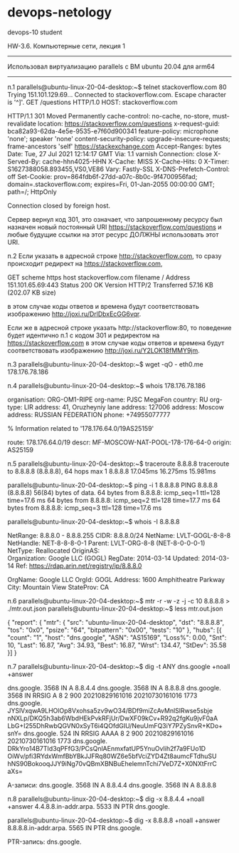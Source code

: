 # devops-netology
devops-10 student

HW-3.6. Компьютерные сети, лекция 1

**************
Использовал виртуализацию parallels c ВМ ubuntu 20.04 для arm64
**************

п.1
parallels@ubuntu-linux-20-04-desktop:~$ telnet stackoverflow.com 80
Trying 151.101.129.69...
Connected to stackoverflow.com.
Escape character is '^]'.
GET /questions HTTP/1.0
HOST: stackoverflow.com

HTTP/1.1 301 Moved Permanently
cache-control: no-cache, no-store, must-revalidate
location: https://stackoverflow.com/questions
x-request-guid: bca82a93-62da-4e5e-9535-e7f60d900341
feature-policy: microphone 'none'; speaker 'none'
content-security-policy: upgrade-insecure-requests; frame-ancestors 'self' https://stackexchange.com
Accept-Ranges: bytes
Date: Tue, 27 Jul 2021 12:14:17 GMT
Via: 1.1 varnish
Connection: close
X-Served-By: cache-hhn4025-HHN
X-Cache: MISS
X-Cache-Hits: 0
X-Timer: S1627388058.893455,VS0,VE86
Vary: Fastly-SSL
X-DNS-Prefetch-Control: off
Set-Cookie: prov=864fdb6f-27dd-a07c-8b0c-9f4700956fad; domain=.stackoverflow.com; expires=Fri, 01-Jan-2055 00:00:00 GMT; path=/; HttpOnly

Connection closed by foreign host.

Сервер вернул код 301, это означает, что запрошенному ресурсу был назначен новый постоянный URI https://stackoverflow.com/questions и любые будущие ссылки на этот ресурс ДОЛЖНЫ использовать этот URI.

п.2
Если указать в адресной строке http://stackoverflow.com, то сразу происходит редирект на https://stackoverflow.com, 

GET	
scheme		https
host		stackoverflow.com
filename	/
Address		151.101.65.69:443
Status		200
		OK
Version		HTTP/2
Transferred	57.16 KB (202.07 KB size)

в этом случае коды ответов и времена будут соответствовать изображению http://joxi.ru/DrlDbxEcGG6vqr.

Если же в адресной строке указать http://stackoverflow:80, то поведение будет идентично п.1 с кодом 301 и редиректом на https://stackoverflow.com
в этом случае коды ответов и времена будут соответствовать изображению http://joxi.ru/Y2LOK18fMMY9jm.

п.3
parallels@ubuntu-linux-20-04-desktop:~$ wget -qO - eth0.me
178.176.78.186

п.4
parallels@ubuntu-linux-20-04-desktop:~$ whois 178.176.78.186

organisation:   ORG-OM1-RIPE
org-name:       PJSC MegaFon
country:        RU
org-type:       LIR
address:        41, Oruzheyniy lane
address:        127006
address:        Moscow
address:        RUSSIAN FEDERATION
phone:          +74955077777

% Information related to '178.176.64.0/19AS25159'

route:          178.176.64.0/19
descr:          MF-MOSCOW-NAT-POOL-178-176-64-0
origin:         AS25159

п.5
parallels@ubuntu-linux-20-04-desktop:~$ traceroute 8.8.8.8
traceroute to 8.8.8.8 (8.8.8.8), 64 hops max
  1   8.8.8.8  17.045ms  16.275ms  15.981ms 

parallels@ubuntu-linux-20-04-desktop:~$ ping -i 1 8.8.8.8
PING 8.8.8.8 (8.8.8.8) 56(84) bytes of data.
64 bytes from 8.8.8.8: icmp_seq=1 ttl=128 time=17.6 ms
64 bytes from 8.8.8.8: icmp_seq=2 ttl=128 time=17.7 ms
64 bytes from 8.8.8.8: icmp_seq=3 ttl=128 time=17.6 ms

parallels@ubuntu-linux-20-04-desktop:~$ whois -I 8.8.8.8

NetRange:       8.8.8.0 - 8.8.8.255
CIDR:           8.8.8.0/24
NetName:        LVLT-GOGL-8-8-8
NetHandle:      NET-8-8-8-0-1
Parent:         LVLT-ORG-8-8 (NET-8-0-0-0-1)
NetType:        Reallocated
OriginAS:       
Organization:   Google LLC (GOGL)
RegDate:        2014-03-14
Updated:        2014-03-14
Ref:            https://rdap.arin.net/registry/ip/8.8.8.0


OrgName:        Google LLC
OrgId:          GOGL
Address:        1600 Amphitheatre Parkway
City:           Mountain View
StateProv:      CA

п.6
parallels@ubuntu-linux-20-04-desktop:~$ mtr -r -w -z -j -c 10 8.8.8.8 > ./mtr.out.json
parallels@ubuntu-linux-20-04-desktop:~$ less mtr.out.json

{
  "report": {
    "mtr": {
      "src": "ubuntu-linux-20-04-desktop",
      "dst": "8.8.8.8",
      "tos": "0x0",
      "psize": "64",
      "bitpattern": "0x00",
      "tests": "10"
    },
    "hubs": [{
      "count": "1",
      "host": "dns.google",
      "ASN": "AS15169",
      "Loss%": 0.00,
      "Snt": 10,
      "Last": 16.87,
      "Avg": 34.93,
      "Best": 16.87,
      "Wrst": 134.47,
      "StDev": 35.58
    }]
  }

п.7
parallels@ubuntu-linux-20-04-desktop:~$ dig -t ANY dns.google +noall +answer

dns.google.		3568	IN	A	8.8.4.4
dns.google.		3568	IN	A	8.8.8.8
dns.google.		3568	IN	RRSIG	A 8 2 900 20210829161016 20210730161016 1773 dns.google. JYSlVxqwA9LHOlOp8Vxohsa5zv9wO34/BDf9miZcAvMnlSlRwse5sbje nNXLp/DKQ5h3ab6WbdHEkPvkRFjUr/DwXF09kCv+R92q2fgKu9jvF0aA LbG+I255DhRwbQGVN0xSyT6i4QOfdGIU/NeuUmFQ3iY7PZySnvR+KDo+ snY=
dns.google.		524	IN	RRSIG	AAAA 8 2 900 20210829161016 20210730161016 1773 dns.google. DRkYro14B7TId3qPFfG3/PCsQnlAEnmxfatUP5YnuOvIih2f7a9FUo1D OiWv/pfi3RYdxWmfBbYBkJJFRq80WZ6e5bfVciZYD4Zt8aumcFTdhuSU hNS90BokooqJJY9iNg70vQBmXBNBuEhelemnTchi7VeD7Z+X0NXtFrrC aXs=

A-записи:
dns.google.		3568	IN	A	8.8.4.4
dns.google.		3568	IN	A	8.8.8.8

п.8
parallels@ubuntu-linux-20-04-desktop:~$ dig -x 8.8.4.4 +noall +answer
4.4.8.8.in-addr.arpa.	5533	IN	PTR	dns.google.

parallels@ubuntu-linux-20-04-desktop:~$ dig -x 8.8.8.8 +noall +answer
8.8.8.8.in-addr.arpa.	5565	IN	PTR	dns.google.

PTR-запись: dns.google.
